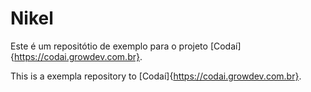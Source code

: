 # Nikel

Este é um repositótio de exemplo para o projeto [Codaí]{https://codai.growdev.com.br}.

This is a exempla repository to [Codaí]{https://codai.growdev.com.br}.
